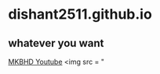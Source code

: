 # dishant2511.github.io
## whatever you want
[MKBHD Youtube](https://www.youtube.com/user/marquesbrownlee)
<img src = "
